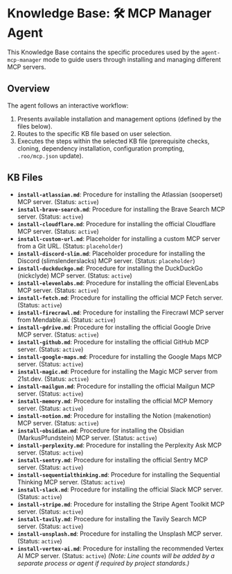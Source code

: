 # Knowledge Base: 🛠️ MCP Manager Agent

This Knowledge Base contains the specific procedures used by the `agent-mcp-manager` mode to guide users through installing and managing different MCP servers.

## Overview

The agent follows an interactive workflow:
1.  Presents available installation and management options (defined by the files below).
2.  Routes to the specific KB file based on user selection.
3.  Executes the steps within the selected KB file (prerequisite checks, cloning, dependency installation, configuration prompting, `.roo/mcp.json` update).

## KB Files

*   **`install-atlassian.md`**: Procedure for installing the Atlassian (sooperset) MCP server. (Status: `active`)
*   **`install-brave-search.md`**: Procedure for installing the Brave Search MCP server. (Status: `active`)
*   **`install-cloudflare.md`**: Procedure for installing the official Cloudflare MCP server. (Status: `active`)
*   **`install-custom-url.md`**: Placeholder for installing a custom MCP server from a Git URL. (Status: `placeholder`)
*   **`install-discord-slim.md`**: Placeholder procedure for installing the Discord (slimslenderslacks) MCP server. (Status: `placeholder`)
*   **`install-duckduckgo.md`**: Procedure for installing the DuckDuckGo (nickclyde) MCP server. (Status: `active`)
*   **`install-elevenlabs.md`**: Procedure for installing the official ElevenLabs MCP server. (Status: `active`)
*   **`install-fetch.md`**: Procedure for installing the official MCP Fetch server. (Status: `active`)
*   **`install-firecrawl.md`**: Procedure for installing the Firecrawl MCP server from Mendable.ai. (Status: `active`)
*   **`install-gdrive.md`**: Procedure for installing the official Google Drive MCP server. (Status: `active`)
*   **`install-github.md`**: Procedure for installing the official GitHub MCP server. (Status: `active`)
*   **`install-google-maps.md`**: Procedure for installing the Google Maps MCP server. (Status: `active`)
*   **`install-magic.md`**: Procedure for installing the Magic MCP server from 21st.dev. (Status: `active`)
*   **`install-mailgun.md`**: Procedure for installing the official Mailgun MCP server. (Status: `active`)
*   **`install-memory.md`**: Procedure for installing the official MCP Memory server. (Status: `active`)
*   **`install-notion.md`**: Procedure for installing the Notion (makenotion) MCP server. (Status: `active`)
*   **`install-obsidian.md`**: Procedure for installing the Obsidian (MarkusPfundstein) MCP server. (Status: `active`)
*   **`install-perplexity.md`**: Procedure for installing the Perplexity Ask MCP server. (Status: `active`)
*   **`install-sentry.md`**: Procedure for installing the official Sentry MCP server. (Status: `active`)
*   **`install-sequentialthinking.md`**: Procedure for installing the Sequential Thinking MCP server. (Status: `active`)
*   **`install-slack.md`**: Procedure for installing the official Slack MCP server. (Status: `active`)
*   **`install-stripe.md`**: Procedure for installing the Stripe Agent Toolkit MCP server. (Status: `active`)
*   **`install-tavily.md`**: Procedure for installing the Tavily Search MCP server. (Status: `active`)
*   **`install-unsplash.md`**: Procedure for installing the Unsplash MCP server. (Status: `active`)
*   **`install-vertex-ai.md`**: Procedure for installing the recommended Vertex AI MCP server. (Status: `active`)
*(Note: Line counts will be added by a separate process or agent if required by project standards.)*
